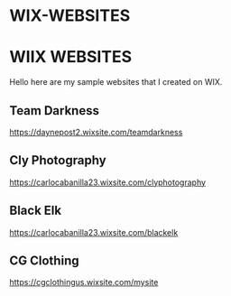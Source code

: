 # WIX-WEBSITES

# WIIX WEBSITES

Hello here are my sample websites that I created on WIX.

## Team Darkness

https://daynepost2.wixsite.com/teamdarkness

## Cly Photography

https://carlocabanilla23.wixsite.com/clyphotography

## Black Elk

https://carlocabanilla23.wixsite.com/blackelk

## CG Clothing

https://cgclothingus.wixsite.com/mysite
